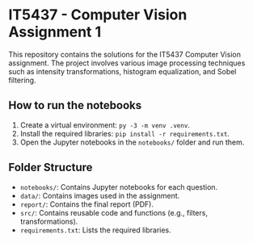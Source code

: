 # IT5437 - Computer Vision Assignment 1

This repository contains the solutions for the IT5437 Computer Vision assignment. The project involves various image processing techniques such as intensity transformations, histogram equalization, and Sobel filtering.

## How to run the notebooks
1. Create a virtual environment: `py -3 -m venv .venv`.
2. Install the required libraries: `pip install -r requirements.txt`.
3. Open the Jupyter notebooks in the `notebooks/` folder and run them.

## Folder Structure
- `notebooks/`: Contains Jupyter notebooks for each question.
- `data/`: Contains images used in the assignment.
- `report/`: Contains the final report (PDF).
- `src/`: Contains reusable code and functions (e.g., filters, transformations).
- `requirements.txt`: Lists the required libraries.
